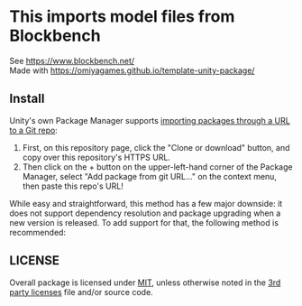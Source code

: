 # This imports model files  from Blockbench
See https://www.blockbench.net/ \
Made with https://omiyagames.github.io/template-unity-package/
## Install

Unity's own Package Manager supports [importing packages through a URL to a Git repo](https://docs.unity3d.com/Manual/upm-ui-giturl.html):

1. First, on this repository page, click the "Clone or download" button, and copy over this repository's HTTPS URL.  
2. Then click on the + button on the upper-left-hand corner of the Package Manager, select "Add package from git URL..." on the context menu, then paste this repo's URL!

While easy and straightforward, this method has a few major downside: it does not support dependency resolution and package upgrading when a new version is released.  To add support for that, the following method is recommended:

## LICENSE

Overall package is licensed under [MIT](/LICENSE.md), unless otherwise noted in the [3rd party licenses](/THIRD%20PARTY%20NOTICES.md) file and/or source code.

